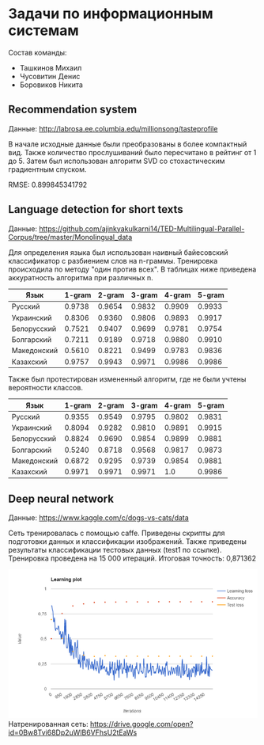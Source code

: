 # Задачи по информационным системам

Состав команды:
* Ташкинов Михаил
* Чусовитин Денис
* Боровиков Никита

## Recommendation system

Данные: 
http://labrosa.ee.columbia.edu/millionsong/tasteprofile

В начале исходные данные были преобразованы в более компактный вид. Также количество прослушиваний было пересчитано в рейтинг от 1 до 5. Затем был использован алгоритм SVD со стохастическим градиентным спуском.

RMSE: 0.899845341792

## Language detection for short texts

Данные: https://github.com/ajinkyakulkarni14/TED-Multilingual-Parallel-Corpus/tree/master/Monolingual_data

Для определения языка был использован наивный байесовский классификатор с разбиением слов на n-граммы. Тренировка происходила по методу "один против всех". В  таблицах ниже приведена аккуратность алгоритма при различных n.

Язык | 1-gram | 2-gram | 3-gram | 4-gram | 5-gram |
------------| ----------- | ----------- | ----------- | ----------- | ----------- |
Русский     | 0.9738 | 0.9654 | 0.9832 | 0.9909 | 0.9933 |
Украинский  | 0.8306 | 0.9360 | 0.9806 | 0.9893 | 0.9917 |
Белорусский | 0.7521 | 0.9407 | 0.9699 | 0.9781 | 0.9754 |
Болгарский  | 0.7211 | 0.9189 | 0.9718 | 0.9880 | 0.9910 |
Македонский | 0.5610 | 0.8221 | 0.9499 | 0.9783 | 0.9836 |
Казахский   | 0.9757 | 0.9943 | 0.9971 | 0.9986 | 0.9986 |

Также был протестирован измененный алгоритм, где не были учтены вероятности классов.

Язык | 1-gram | 2-gram | 3-gram | 4-gram | 5-gram |
------------| ----------- | ----------- | ----------- | ----------- | ----------- |
Русский     | 0.9355 | 0.9549 | 0.9795 | 0.9802 | 0.9831 |
Украинский  | 0.8094 | 0.9282 | 0.9810 | 0.9891 | 0.9915 |
Белорусский | 0.8824 | 0.9690 | 0.9854 | 0.9899 | 0.9881 |
Болгарский  | 0.5240 | 0.8718 | 0.9568 | 0.9817 | 0.9873 |
Македонский | 0.6872 | 0.9295 | 0.9739 | 0.9854 | 0.9881 |
Казахский   | 0.9971 | 0.9971 | 0.9971 | 1.0    | 0.9986 |

## Deep neural network

Данные: https://www.kaggle.com/c/dogs-vs-cats/data

Сеть тренировалась с помощью caffe. Приведены скрипты для подготовки данных и классификации изображений.
Также приведены результаты классификации тестовых данных (test1 по ссылке).
Тренировка проведена на 15 000 итераций. Итоговая точность: 0,871362

![alt tag](https://raw.githubusercontent.com/denis-chusovitin/ISTasks/master/Cats%20vs%20Dogs%20Net/Learning%20plot.PNG)
Натренированная сеть: https://drive.google.com/open?id=0Bw8Tvi68Dp2uWlB6VFhsU2tEaWs
